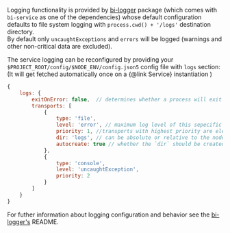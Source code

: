 
Logging functionality is provided by [bi-logger](https://github.com/lucid-services/bi-logger) package (which comes with `bi-service` as one of the dependencies) whose default configuration defaults to file system logging with `process.cwd() + '/logs'` destination directory.  
By default only `uncaughtExceptions` and `errors` will be logged (warnings and other non-critical data are excluded).  

The service logging can be reconfigured by providing your `$PROJECT_ROOT/config/$NODE_ENV/config.json5` config file with `logs` section:  
(It will get fetched automatically once on a {@link Service} instantiation )

```javascript
{
    logs: {
        exitOnError: false,  // determines whether a process will exit with status code 1 on 'uncaughtException' event
        transports: [
            {
                type: 'file',
                level: 'error', // maximum log level of this sepecific transport, [optional]
                priority: 1, //transports with highest priority are elected to be major logging players with fallbacks to transports with lower priority
                dir: 'logs', // can be absolute or relative to the node's process
                autocreate: true // whether the `dir` should be created if it does not exist
            },
            {
                type: 'console',
                level: 'uncaughtException',
                priority: 2
            }
        ]
    }
}
```

For futher information about logging configuration and behavior see the [bi-logger's](https://github.com/lucid-services/bi-logger) README.
